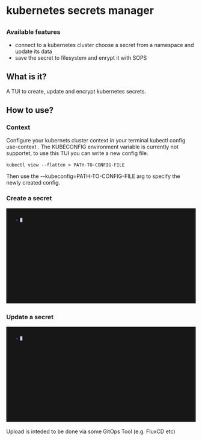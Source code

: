 # kubernetes secrets manager

## <WIP>

### Available features

- connect to a kubernetes cluster choose a secret from a namespace and update its data
- save the secret to filesystem and enrypt it with SOPS

## What is it?

A TUI to create, update and encrypt kubernetes secrets.

## How to use?

### Context

Configure your kubernets cluster context in your terminal kubectl config use-context <CONTEXT>.
The KUBECONFIG environment variable is currently not supportet, to use this TUI you can write a new config file.

```
kubectl view --flatten > PATH-TO-CONFIG-FILE
```

Then use the --kubeconfig=PATH-TO-CONFIG-FILE arg to specify the newly created config.

### Create a secret

![create secret](docs/create-secret.gif)

### Update a secret

![update secret](docs/update-secret.gif)

Upload is inteded to be done via some GitOps Tool (e.g. FluxCD etc)
